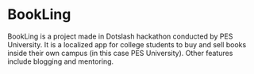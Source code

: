 # BookLing
BookLing is a project made in Dotslash hackathon conducted by PES University. It is a localized app for college students to buy and sell books inside their own campus (in this case PES University). Other features include blogging and mentoring. 

